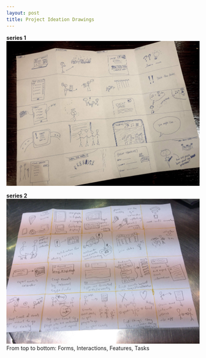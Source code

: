 ```yaml
---
layout: post
title: Project Ideation Drawings
---
```


**series 1**
![](/img/project_ideation_1.jpg)


**series 2**
![](/img/project_ideation2.jpg)
From top to bottom: Forms, Interactions, Features, Tasks
